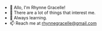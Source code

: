 - 👋 Allo, I'm Rhynne Gracelle!
- 👀 There are a lot of things that interest me. 
- 🌱 Always learning. 
- 📫 Reach me at rhynnegracelle@gmail.com
<!---
kevanpr/kevanpr is a ✨ special ✨ repository because its `README.md` (this file) appears on your GitHub profile.
You can click the Preview link to take a look at your changes.
--->
